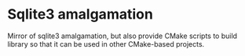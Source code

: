 # Sqlite3 amalgamation

Mirror of sqlite3 amalgamation, but also provide CMake scripts to build library so that it can be used in other CMake-based projects.
